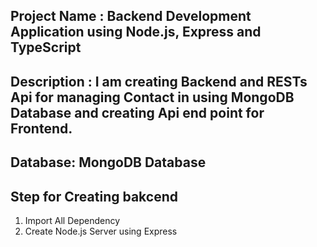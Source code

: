 ## Project Name : Backend Development Application using Node.js, Express and TypeScript
## Description : I am creating Backend and RESTs Api for managing Contact in using MongoDB Database and creating Api end point for Frontend.
## Database: MongoDB Database

## Step for Creating bakcend

1. Import All Dependency
2. Create Node.js Server using Express